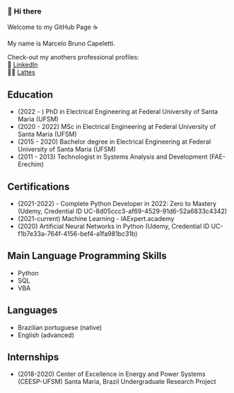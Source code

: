 ### 👋 Hi there 

Welcome to my GitHub Page ☕
<!--
**MarceloCapeletti/MarceloCapeletti** is a ✨ _special_ ✨ repository because its `README.md` (this file) appears on your GitHub profile.

Here are some ideas to get you started:

- 🔭 I’m currently working on ...
- 🌱 I’m currently learning ...
- 👯 I’m looking to collaborate on ...
- 🤔 I’m looking for help with ...
- 💬 Ask me about ...
- 📫 How to reach me: ...
- 😄 Pronouns: ...
- ⚡ Fun fact: ...
-->

My name is Marcelo Bruno Capeletti.  

Check-out my anothers professional profiles:  
💼 [LinkedIn](https://www.linkedin.com/in/marcelo-capeletti/)  
👨‍🎓 [Lattes](http://lattes.cnpq.br/1922799731958383)

## Education

- (2022 - ) PhD in Electrical Engineering at Federal University of Santa Maria (UFSM)
- (2020 - 2022) MSc in Electrical Engineering at Federal University of Santa Maria (UFSM)
- (2015 - 2020) Bachelor degree in Electrical Engineering at Federal University of Santa Maria (UFSM)
- (2011 - 2013) Technologist in Systems Analysis and Development (FAE-Erechim)

## Certifications
- (2021-2022) -  Complete Python Developer in 2022: Zero to Mastery (Udemy, Credential ID UC-8d05ccc3-af69-4529-91d6-52a6833c4342)
- (2021-current) Machine Learning - IAExpert.academy  
- (2020) Artificial Neural Networks in Python (Udemy, Credential ID UC-f1b7e33a-764f-4156-bef4-a1fa981bc31b)

## Main Language Programming Skills

- Python
- SQL
- VBA

## Languages

- Brazilian portuguese (native)
- English (advanced)

## Internships 

- (2018-2020) Center of Excellence in Energy and Power Systems (CEESP-UFSM) Santa Maria, Brazil 
Undergraduate Research Project

